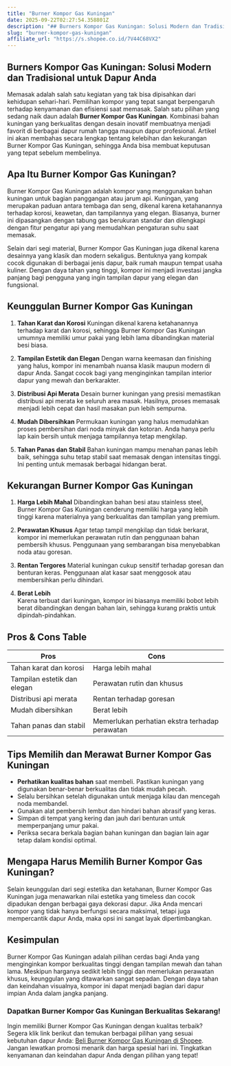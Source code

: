 ```yaml
---
title: "Burner Kompor Gas Kuningan"
date: 2025-09-22T02:27:54.358801Z
description: "## Burners Kompor Gas Kuningan: Solusi Modern dan Tradisional untuk Dapur Anda..."
slug: "burner-kompor-gas-kuningan"
affiliate_url: "https://s.shopee.co.id/7V44C68VX2"
---
```

## Burners Kompor Gas Kuningan: Solusi Modern dan Tradisional untuk Dapur Anda

Memasak adalah salah satu kegiatan yang tak bisa dipisahkan dari kehidupan sehari-hari. Pemilihan kompor yang tepat sangat berpengaruh terhadap kenyamanan dan efisiensi saat memasak. Salah satu pilihan yang sedang naik daun adalah **Burner Kompor Gas Kuningan**. Kombinasi bahan kuningan yang berkualitas dengan desain inovatif membuatnya menjadi favorit di berbagai dapur rumah tangga maupun dapur profesional. Artikel ini akan membahas secara lengkap tentang kelebihan dan kekurangan Burner Kompor Gas Kuningan, sehingga Anda bisa membuat keputusan yang tepat sebelum membelinya.

## Apa Itu Burner Kompor Gas Kuningan?

Burner Kompor Gas Kuningan adalah kompor yang menggunakan bahan kuningan untuk bagian panggangan atau jarum api. Kuningan, yang merupakan paduan antara tembaga dan seng, dikenal karena ketahanannya terhadap korosi, keawetan, dan tampilannya yang elegan. Biasanya, burner ini dipasangkan dengan tabung gas berukuran standar dan dilengkapi dengan fitur pengatur api yang memudahkan pengaturan suhu saat memasak.

Selain dari segi material, Burner Kompor Gas Kuningan juga dikenal karena desainnya yang klasik dan modern sekaligus. Bentuknya yang kompak cocok digunakan di berbagai jenis dapur, baik rumah maupun tempat usaha kuliner. Dengan daya tahan yang tinggi, kompor ini menjadi investasi jangka panjang bagi pengguna yang ingin tampilan dapur yang elegan dan fungsional.

## Keunggulan Burner Kompor Gas Kuningan

1. **Tahan Karat dan Korosi**
   Kuningan dikenal karena ketahanannya terhadap karat dan korosi, sehingga Burner Kompor Gas Kuningan umumnya memiliki umur pakai yang lebih lama dibandingkan material besi biasa.

2. **Tampilan Estetik dan Elegan**
   Dengan warna keemasan dan finishing yang halus, kompor ini menambah nuansa klasik maupun modern di dapur Anda. Sangat cocok bagi yang menginginkan tampilan interior dapur yang mewah dan berkarakter.

3. **Distribusi Api Merata**
   Desain burner kuningan yang presisi memastikan distribusi api merata ke seluruh area masak. Hasilnya, proses memasak menjadi lebih cepat dan hasil masakan pun lebih sempurna.

4. **Mudah Dibersihkan**
   Permukaan kuningan yang halus memudahkan proses pembersihan dari noda minyak dan kotoran. Anda hanya perlu lap kain bersih untuk menjaga tampilannya tetap mengkilap.

5. **Tahan Panas dan Stabil**
   Bahan kuningan mampu menahan panas lebih baik, sehingga suhu tetap stabil saat memasak dengan intensitas tinggi. Ini penting untuk memasak berbagai hidangan berat.

## Kekurangan Burner Kompor Gas Kuningan

1. **Harga Lebih Mahal**
   Dibandingkan bahan besi atau stainless steel, Burner Kompor Gas Kuningan cenderung memiliki harga yang lebih tinggi karena materialnya yang berkualitas dan tampilan yang premium.

2. **Perawatan Khusus**
   Agar tetap tampil mengkilap dan tidak berkarat, kompor ini memerlukan perawatan rutin dan penggunaan bahan pembersih khusus. Penggunaan yang sembarangan bisa menyebabkan noda atau goresan.

3. **Rentan Tergores**
   Material kuningan cukup sensitif terhadap goresan dan benturan keras. Penggunaan alat kasar saat menggosok atau membersihkan perlu dihindari.

4. **Berat Lebih**  
   Karena terbuat dari kuningan, kompor ini biasanya memiliki bobot lebih berat dibandingkan dengan bahan lain, sehingga kurang praktis untuk dipindah-pindahkan.

## Pros & Cons Table

| **Pros**                                    | **Cons**                                         |
|---------------------------------------------|--------------------------------------------------|
| Tahan karat dan korosi                     | Harga lebih mahal                              |
| Tampilan estetik dan elegan                | Perawatan rutin dan khusus                     |
| Distribusi api merata                       | Rentan terhadap goresan                       |
| Mudah dibersihkan                          | Berat lebih                                |
| Tahan panas dan stabil                     | Memerlukan perhatian ekstra terhadap perawatan |

## Tips Memilih dan Merawat Burner Kompor Gas Kuningan

- **Perhatikan kualitas bahan** saat membeli. Pastikan kuningan yang digunakan benar-benar berkualitas dan tidak mudah pecah.
- Selalu bersihkan setelah digunakan untuk menjaga kilau dan mencegah noda membandel.
- Gunakan alat pembersih lembut dan hindari bahan abrasif yang keras.
- Simpan di tempat yang kering dan jauh dari benturan untuk memperpanjang umur pakai.
- Periksa secara berkala bagian bahan kuningan dan bagian lain agar tetap dalam kondisi optimal.

## Mengapa Harus Memilih Burner Kompor Gas Kuningan?

Selain keunggulan dari segi estetika dan ketahanan, Burner Kompor Gas Kuningan juga menawarkan nilai estetika yang timeless dan cocok dipadukan dengan berbagai gaya dekorasi dapur. Jika Anda mencari kompor yang tidak hanya berfungsi secara maksimal, tetapi juga mempercantik dapur Anda, maka opsi ini sangat layak dipertimbangkan.

## Kesimpulan

Burner Kompor Gas Kuningan adalah pilihan cerdas bagi Anda yang menginginkan kompor berkualitas tinggi dengan tampilan mewah dan tahan lama. Meskipun harganya sedikit lebih tinggi dan memerlukan perawatan khusus, keunggulan yang ditawarkan sangat sepadan. Dengan daya tahan dan keindahan visualnya, kompor ini dapat menjadi bagian dari dapur impian Anda dalam jangka panjang.

### Dapatkan Burner Kompor Gas Kuningan Berkualitas Sekarang!

Ingin memiliki Burner Kompor Gas Kuningan dengan kualitas terbaik? Segera klik link berikut dan temukan berbagai pilihan yang sesuai kebutuhan dapur Anda: [Beli Burner Kompor Gas Kuningan di Shopee](https://s.shopee.co.id/7V44C68VX2). Jangan lewatkan promosi menarik dan harga spesial hari ini. Tingkatkan kenyamanan dan keindahan dapur Anda dengan pilihan yang tepat!